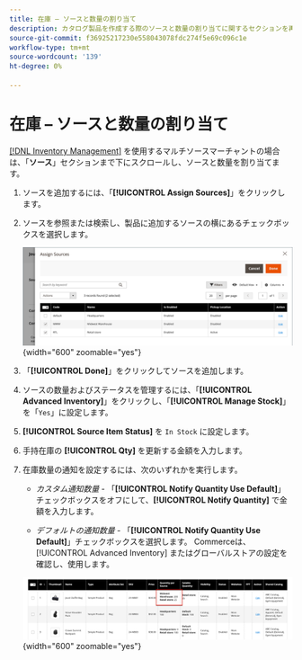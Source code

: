 ```yaml
---
title: 在庫 – ソースと数量の割り当て
description: カタログ製品を作成する際のソースと数量の割り当てに関するセクションを再利用しました。
source-git-commit: f36925217230e558043078fdc274f5e69c096c1e
workflow-type: tm+mt
source-wordcount: '139'
ht-degree: 0%

---
```


# 在庫 – ソースと数量の割り当て

[[!DNL Inventory Management]](../inventory-management/introduction.md) を使用するマルチソースマーチャントの場合は、「**ソース**」セクションまで下にスクロールし、ソースと数量を割り当てます。

1. ソースを追加するには、「**[!UICONTROL Assign Sources]**」をクリックします。

1. ソースを参照または検索し、製品に追加するソースの横にあるチェックボックスを選択します。

   ![ 製品へのソースの割り当て ](../catalog/assets/inventory-product-assign-sources.png){width="600" zoomable="yes"}

1. 「**[!UICONTROL Done]**」をクリックしてソースを追加します。

1. ソースの数量およびステータスを管理するには、「**[!UICONTROL Advanced Inventory]**」をクリックし、「**[!UICONTROL Manage Stock]**」を「`Yes`」に設定します。

1. **[!UICONTROL Source Item Status]** を `In Stock` に設定します。

1. 手持在庫の **[!UICONTROL Qty]** を更新する金額を入力します。

1. 在庫数量の通知を設定するには、次のいずれかを実行します。

   - _カスタム通知数量_ - 「**[!UICONTROL Notify Quantity Use Default]**」チェックボックスをオフにして、**[!UICONTROL Notify Quantity]** で金額を入力します。

   - _デフォルトの通知数量_ - 「**[!UICONTROL Notify Quantity Use Default]**」チェックボックスを選択します。 Commerceは、[!UICONTROL Advanced Inventory] またはグローバルストアの設定を確認し、使用します。

   ![Sourceごとの製品数量の更新 ](../catalog/assets/inventory-product-quantity.png){width="600" zoomable="yes"}
